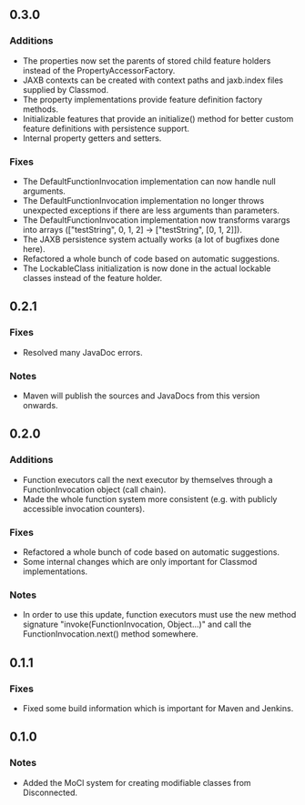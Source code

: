 0.3.0
-----

### Additions
* The properties now set the parents of stored child feature holders instead of the PropertyAccessorFactory.
* JAXB contexts can be created with context paths and jaxb.index files supplied by Classmod.
* The property implementations provide feature definition factory methods.
* Initializable features that provide an initialize() method for better custom feature definitions with persistence support.
* Internal property getters and setters.

### Fixes
* The DefaultFunctionInvocation implementation can now handle null arguments.
* The DefaultFunctionInvocation implementation no longer throws unexpected exceptions if there are less arguments than parameters.
* The DefaultFunctionInvocation implementation now transforms varargs into arrays (["testString", 0, 1, 2] -> ["testString", [0, 1, 2]]).
* The JAXB persistence system actually works (a lot of bugfixes done here).
* Refactored a whole bunch of code based on automatic suggestions.
* The LockableClass initialization is now done in the actual lockable classes instead of the feature holder.

0.2.1
-----

### Fixes
* Resolved many JavaDoc errors.

### Notes
* Maven will publish the sources and JavaDocs from this version onwards.

0.2.0
-----

### Additions
* Function executors call the next executor by themselves through a FunctionInvocation object (call chain).
* Made the whole function system more consistent (e.g. with publicly accessible invocation counters).

### Fixes
* Refactored a whole bunch of code based on automatic suggestions.
* Some internal changes which are only important for Classmod implementations.

### Notes
* In order to use this update, function executors must use the new method signature "invoke(FunctionInvocation, Object...)" and call the FunctionInvocation.next() method somewhere.

0.1.1
-----

### Fixes
* Fixed some build information which is important for Maven and Jenkins.

0.1.0
-----

### Notes
* Added the MoCl system for creating modifiable classes from Disconnected.
